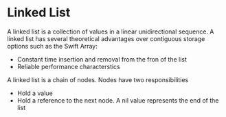 #  Linked List

A linked list is a collection of values in a linear unidirectional sequence. A linked list has several theoretical advantages over contiguous storage options such as the Swift Array:
- Constant time insertion and removal from the fron of the list
- Reliable performance characterstics

A linked list is a chain of nodes. Nodes have two responsibilities
- Hold a value
- Hold a reference to the next node. A nil value represents the end of the list

